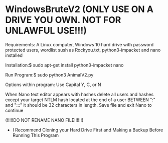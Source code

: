 # WindowsBruteV2 (ONLY USE ON A DRIVE YOU OWN. NOT FOR UNLAWFUL USE!!!)
Requirements: A Linux computer, Windows 10 hard drive with password protected users, wordlist sush as Rockyou.txt, python3-impacket and nano installed

Installation:$ sudo apt-get install python3-impacket nano

Run Program:$ sudo python3 AnimalV2.py

Options within program: Use Capital Y, C, or N

When Nano text editor appears with hashes delete all users and hashes except your target NTLM hash located at the end of a user BETWEEN ":" and ":::" it should be 32 characters in length. Save file and exit Nano to continue

(!!!!!DO NOT RENAME NANO FILE!!!!!!)

+ I Recommend Cloning your Hard Drive First and Making a Backup Before Running This Program
